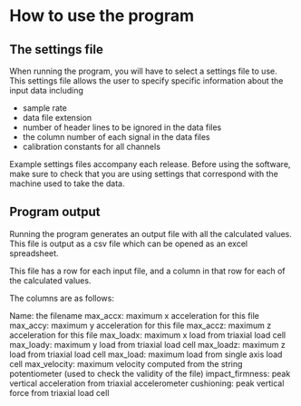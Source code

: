 # How to use the program

## The settings file

When running the program, you will have to select a settings file to use.
This settings file allows the user to specify specific information about the input data
including

* sample rate
* data file extension
* number of header lines to be ignored in the data files
* the column number of each signal in the data files
* calibration constants for all channels

Example settings files accompany each release. Before using the software, make sure to check that
you are using settings that correspond with the machine used to take the data.

## Program output
Running the program generates an output file with all the calculated values. This file is output as a csv file
which can be opened as an excel spreadsheet.

This file has a row for each input file, and a column in that row for each of the calculated values.

The columns are as follows:

Name: the filename
max_accx: maximum x acceleration for this file
max_accy: maximum y acceleration for this file
max_accz: maximum z acceleration for this file
max_loadx: maximum x load from triaxial load cell
max_loady: maximum y load from triaxial load cell
max_loadz: maximum z load from triaxial load cell
max_load: maximum load from single axis load cell
max_velocity: maximum velocity computed from the string potentiometer (used to
check the validity of the file)
impact_firmness: peak vertical acceleration from triaxial accelerometer
cushioning: peak vertical force from triaxial load cell
